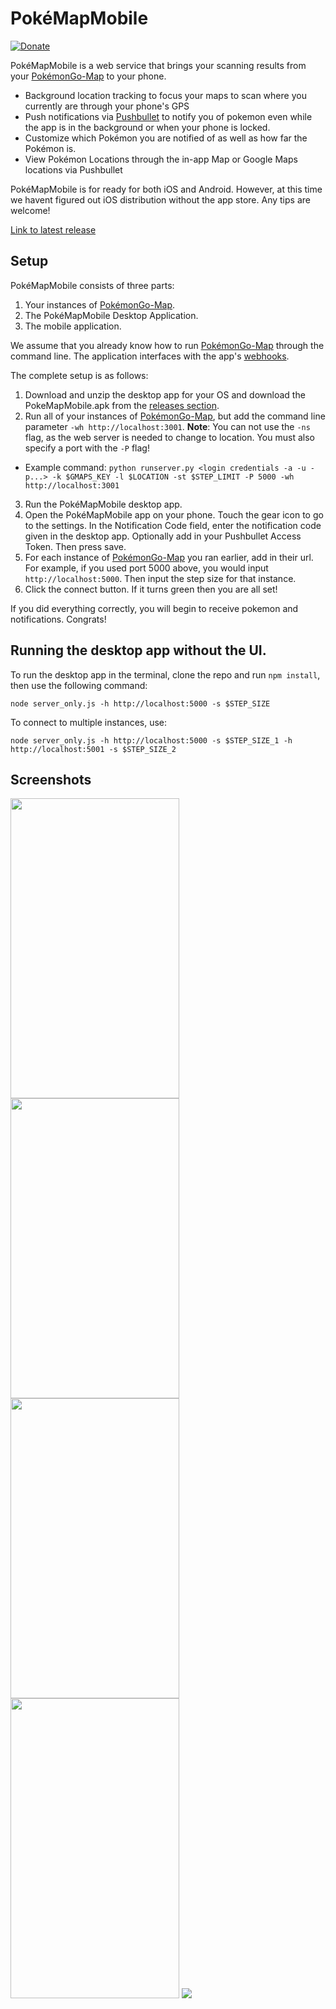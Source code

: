 # PokéMapMobile

[![Donate](https://img.shields.io/badge/Donate-PayPal-green.svg)](https://paypal.me/pokemapmobiledev)

PokéMapMobile is a web service that brings your scanning results from your [PokémonGo-Map](https://github.com/PokemonGoMap/PokemonGo-Map) to your phone.

* Background location tracking to focus your maps to scan where you currently are through your phone's GPS
* Push notifications via [Pushbullet](https://www.pushbullet.com) to notify you of pokemon even while the app is in the background or when your phone is locked.
* Customize which Pokémon you are notified of as well as how far the Pokémon is. 
* View Pokémon Locations through the in-app Map or Google Maps locations via Pushbullet

PokéMapMobile is for ready for both iOS and Android. However, at this time we havent figured out iOS distribution without the app store. Any tips are welcome!

[Link to latest release](https://github.com/PokeMapMobile/PokeMapMobile/releases/latest)

## Setup

PokéMapMobile consists of three parts:

1. Your instances of [PokémonGo-Map](https://github.com/PokemonGoMap/PokemonGo-Map).
2. The PokéMapMobile Desktop Application.
3. The mobile application.

We assume that you already know how to run [PokémonGo-Map](https://github.com/PokemonGoMap/PokemonGo-Map) through the command line. The application interfaces with the app's [webhooks](https://github.com/PokemonGoMap/PokemonGo-Map/wiki/Using-Webhooks).

The complete setup is as follows:

1. Download and unzip the desktop app for your OS and download the PokeMapMobile.apk from the [releases section](https://github.com/PokeMapMobile/PokeMapMobile/releases/latest).
2. Run all of your instances of [PokémonGo-Map](https://github.com/PokemonGoMap/PokemonGo-Map), but add the command line parameter `-wh http://localhost:3001`. **Note**: You can not use the `-ns` flag, as the web server is needed to change to location. You must also specify a port with the `-P` flag!
  * Example command: `python runserver.py <login credentials -a -u -p...> -k $GMAPS_KEY -l $LOCATION -st $STEP_LIMIT -P 5000 -wh http://localhost:3001` 

3. Run the PokéMapMobile desktop app.
4. Open the PokéMapMobile app on your phone. Touch the gear icon to go to the settings. In the Notification Code field, enter the notification code given in the desktop app. Optionally add in your Pushbullet Access Token. Then press save.
5. For each instance of [PokémonGo-Map](https://github.com/PokemonGoMap/PokemonGo-Map) you ran earlier, add in their url. For example, if you used port 5000 above, you would input `http://localhost:5000`. Then input the step size for that instance.
6. Click the connect button. If it turns green then you are all set!


If you did everything correctly, you will begin to receive pokemon and notifications. Congrats! 

## Running the desktop app without the UI.

To run the desktop app in the terminal, clone the repo and run `npm install`, then use the following command:

`node server_only.js -h http://localhost:5000 -s $STEP_SIZE`

To connect to multiple instances, use:

`node server_only.js -h http://localhost:5000 -s $STEP_SIZE_1 -h http://localhost:5001 -s $STEP_SIZE_2`

## Screenshots

<img src="http://i.imgur.com/FwhscSv.png" height=480 width=270>
<img src="http://i.imgur.com/WUbxOQH.png" height=480 width=270>
<img src="http://i.imgur.com/GXvicBl.png" height=480 width=270>
<img src="http://i.imgur.com/s7YRSor.png" height=480 width=270>
<img src="http://i.imgur.com/3ZdhtpT.png">
